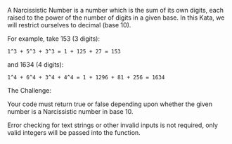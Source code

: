 A Narcissistic Number is a number which is the sum of its own digits, each raised to the power of the number of digits in a given base. In this Kata, we will restrict ourselves to decimal (base 10).

For example, take 153 (3 digits):

    1^3 + 5^3 + 3^3 = 1 + 125 + 27 = 153

and 1634 (4 digits):

    1^4 + 6^4 + 3^4 + 4^4 = 1 + 1296 + 81 + 256 = 1634

The Challenge:

Your code must return true or false depending upon whether the given number is a Narcissistic number in base 10.

Error checking for text strings or other invalid inputs is not required, only valid integers will be passed into the function.
